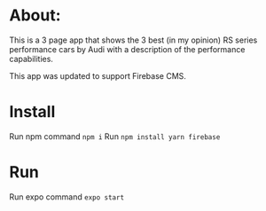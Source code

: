 # About: 
This is a 3 page app that shows the 3 best (in my opinion) RS series performance cars by Audi with a description of the performance capabilities.

This app was updated to support Firebase CMS.

# Install
Run npm command `npm i`
Run `npm install yarn firebase`

# Run
Run expo command `expo start`